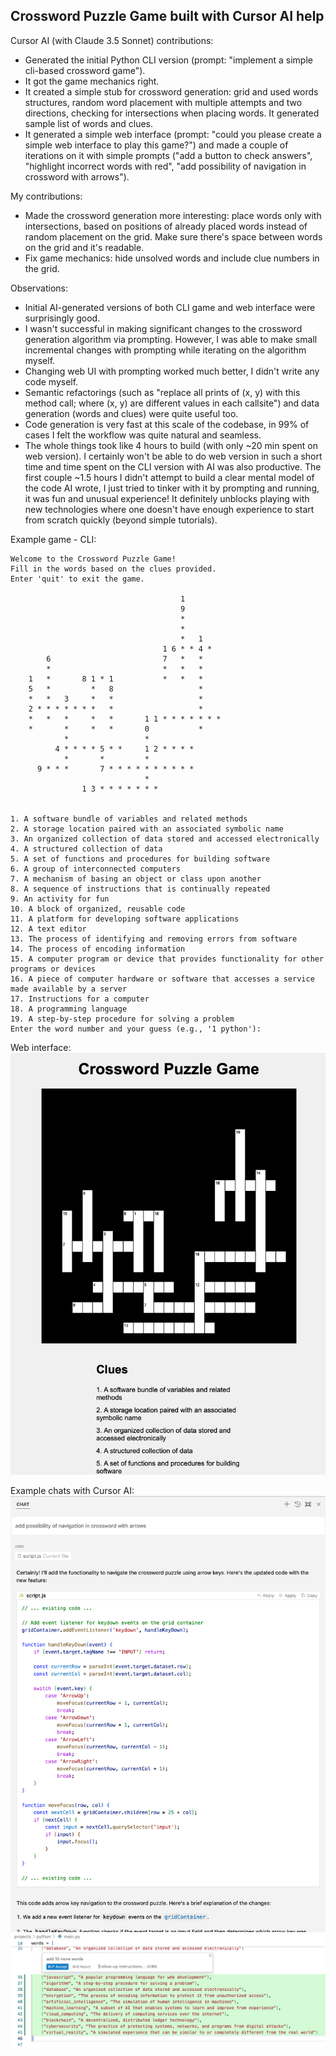 ## Crossword Puzzle Game built with Cursor AI help

Cursor AI (with Claude 3.5 Sonnet) contributions:
- Generated the initial Python CLI version (prompt: "implement a simple cli-based crossword game").
- It got the game mechanics right.
- It created a simple stub for crossword generation: grid and used words structures, random word placement with multiple attempts and two directions, checking for intersections when placing words. It generated sample list of words and clues.
- It generated a simple web interface (prompt: "could you please create a simple web interface to play this game?") and made a couple of iterations on it with simple prompts ("add a button to check answers", "highlight incorrect words with red", "add possibility of navigation in crossword with arrows").

My contributions:
- Made the crossword generation more interesting: place words only with intersections, based on positions of already placed words instead of random placement on the grid. Make sure there's space between words on the grid and it's readable.
- Fix game mechanics: hide unsolved words and include clue numbers in the grid.

Observations:
- Initial AI-generated versions of both CLI game and web interface were surprisingly good.
- I wasn't successful in making significant changes to the crossword generation algorithm via prompting. However, I was able to make small incremental changes with prompting while iterating on the algorithm myself.
- Changing web UI with prompting worked much better, I didn't write any code myself.
- Semantic refactorings (such as "replace all prints of (x, y) with this method call; where (x, y) are different values in each callsite") and data generation (words and clues) were quite useful too.
- Code generation is very fast at this scale of the codebase, in 99% of cases I felt the workflow was quite natural and seamless.
- The whole things took like 4 hours to build (with only ~20 min spent on web version). I  certainly won't be able to do web version in such a short time and time spent on the CLI version with AI was also productive. The first couple ~1.5 hours I didn't attempt to build a clear mental model of the code AI wrote, I just tried to tinker with it by prompting and running, it was fun and unusual experience! It definitely unblocks playing with new technologies where one doesn't have enough experience to start from scratch quickly (beyond simple tutorials).

Example game - CLI:

```
Welcome to the Crossword Puzzle Game!
Fill in the words based on the clues provided.
Enter 'quit' to exit the game.
          
                                      1          
                                      9          
                                      *          
                                      *          
                                      *   1      
                                  1 6 * * 4 *    
        6                         7   *   *      
        *                         *   *   *      
    1   *       8 1 * 1           *   *   *      
    5   *         *   8                   *      
    *   *   3     *   *                   *      
    2 * * * * * * *   *                   *      
    *   *   *     *   *       1 1 * * * * * * *  
    *       *     *   *       0           *      
            *                 *                  
          4 * * * * 5 * *     1 2 * * * *        
            *       *         *                  
      9 * * *       7 * * * * * * * * * *        
                              *                  
                1 3 * * * * * * *                
                                                 

1. A software bundle of variables and related methods
2. A storage location paired with an associated symbolic name
3. An organized collection of data stored and accessed electronically
4. A structured collection of data
5. A set of functions and procedures for building software
6. A group of interconnected computers
7. A mechanism of basing an object or class upon another
8. A sequence of instructions that is continually repeated
9. An activity for fun
10. A block of organized, reusable code
11. A platform for developing software applications
12. A text editor
13. The process of identifying and removing errors from software
14. The process of encoding information
15. A computer program or device that provides functionality for other programs or devices
16. A piece of computer hardware or software that accesses a service made available by a server
17. Instructions for a computer
18. A programming language
19. A step-by-step procedure for solving a problem
Enter the word number and your guess (e.g., '1 python'):
```

Web interface:
![Web UI screenshot](web_ui_screenshot.png)

Example chats with Cursor AI:
![Chat screenshot](chat_screenshot.png)
![Inline change screenshot](inline_change_screenshot.png)